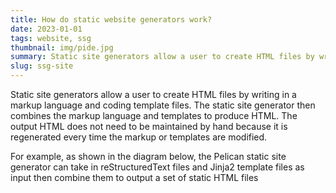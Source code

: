 ```yaml
---
title: How do static website generators work?
date: 2023-01-01
tags: website, ssg
thumbnail: img/pide.jpg
summary: Static site generators allow a user to create HTML files by writing in a markup language and coding template files.
slug: ssg-site
---
```



Static site generators allow a user to create HTML files by writing in a markup language and coding template files. The static site generator then combines the markup language and templates to produce HTML. The output HTML does not need to be maintained by hand because it is regenerated every time the markup or templates are modified.

For example, as shown in the diagram below, the Pelican static site generator can take in reStructuredText files and Jinja2 template files as input then combine them to output a set of static HTML files